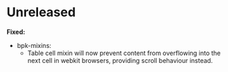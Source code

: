 # Unreleased

**Fixed:**
  - bpk-mixins:
    - Table cell mixin will now prevent content from overflowing into the next cell in webkit browsers, providing scroll behaviour instead.

